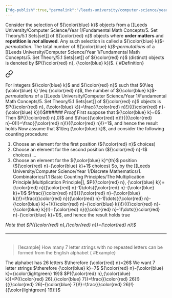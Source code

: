```yaml
---
{"dg-publish":true,"permalink":"/leeds-university/computer-science/year-1/discrete-mathematics/1-combinatorics/1-2-selections/1-2-1-permutations/"}
---
```


Consider the selection of ${\color{blue} k}$ objects from a [[Leeds University/Computer Science/Year 1/Fundamental Math Concepts/5. Set Theory/5.1 Sets\|set]] of ${\color{red} n}$ objects where **order matters** and **repetition is *not* allowed**.
Any such selection is called a ${\color{blue} k}$-*permutation*. The total number of ${\color{blue} k}$-*permutations* of a [[Leeds University/Computer Science/Year 1/Fundamental Math Concepts/5. Set Theory/5.1 Sets\|set]] of ${\color{red} n}$ (distinct) objects is denoted by $P({\color{red} n}, {\color{blue} k})$.
{ #Definition}



<div class="transclusion internal-embed is-loaded"><a class="markdown-embed-link" href="/leeds-university/computer-science/year-1/discrete-mathematics/1-combinatorics/theorems/theorem-1-1/#definition" aria-label="Open link"><svg xmlns="http://www.w3.org/2000/svg" width="24" height="24" viewBox="0 0 24 24" fill="none" stroke="currentColor" stroke-width="2" stroke-linecap="round" stroke-linejoin="round" class="svg-icon lucide-link"><path d="M10 13a5 5 0 0 0 7.54.54l3-3a5 5 0 0 0-7.07-7.07l-1.72 1.71"></path><path d="M14 11a5 5 0 0 0-7.54-.54l-3 3a5 5 0 0 0 7.07 7.07l1.71-1.71"></path></svg></a><div class="markdown-embed">




For integers ${\color{blue} k}$ and ${\color{red} n}$ such that $0\leq {\color{blue} k} \leq {\color{red} n}$, the number of ${\color{blue} k}$-*permutations* of a [[Leeds University/Computer Science/Year 1/Fundamental Math Concepts/5. Set Theory/5.1 Sets\|set]] of ${\color{red} n}$ objects is $P({\color{red} n}, {\color{blue} k})=\frac{{\color{red} n}!}{({\color{red} n}-{\color{blue} k})!}$###### *Proof*
First suppose that ${\color{blue} k}=0$.
Then $P({\color{red} n},0)$ and $\frac{{\color{red} n}!}{({\color{red} n}-0)!}=\frac{{\color{red} n}!}{{\color{red} n}!}=1$, and hence the result holds
Now assume that $1\leq {\color{blue} k}$, and consider the following counting procedure:
1. Choose an element for the first position (${\color{red} n}$ choices)
2. Choose an element for the second position (${\color{red} n}-1$ choices)
$\dots$
3. Choose an element for the ${\color{blue} k}^{th}$ position (${\color{red} n}-{\color{blue} k}+1$ choices)
So, by the [[Leeds University/Computer Science/Year 1/Discrete Mathematics/1. Combinatorics/1.1 Basic Counting Principles/The Multiplication Principle\|Multiplication Principle]], $P({\color{red} n}, {\color{blue} k})={\color{red} n}({\color{red} n}-1)\dots({\color{red} n}-{\color{blue} k}+1)$
$\frac{{\color{red} n}!}{({\color{red} n}-{\color{blue} k})!}=\frac{{\color{red} n}({\color{red} n}-1)\dots({\color{red} n}-{\color{blue} k}+1)({\color{red} n}-{\color{blue} k})!}{({\color{red} n}-{\color{blue} k})!}={\color{red} n}({\color{red} n}-1)\dots({\color{red} n}-{\color{blue} k}+1)$, and hence the result holds true

*Note that $P({\color{red} n},{\color{red} n})={\color{red} n}!$*


</div></div>


###### <hr>

>[!example] 
>How many 7 letter strings with no repeated letters can be formed from the English alphabet
{ #Example}


The alphabet has 26 letters $\therefore {\color{red} n}=26$
We want 7 letter strings $\therefore {\color{blue} k}=7$
${\color{red} n}-{\color{blue} k}={\color{lightgreen} 19}$
$P({\color{red} n},{\color{blue} k})=P({\color{red} 26},{\color{blue} 7})=\frac{{\color{red} 26}!}{({\color{red} 26}-{\color{blue} 7})!}=\frac{{\color{red} 26}!}{{\color{lightgreen} 19}!}$
